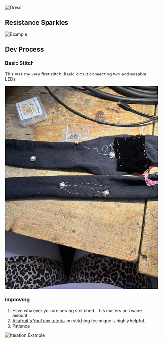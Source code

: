 <link rel='stylesheet' href='style.css'>


![Dress](assets/videos/dress.gif)

## Resistance Sparkles

![Example](assets/videos/example.gif)

## Dev Process

### Basic Stitch
This was my very first stitch. Basic circuit connecting two addressable LEDs.

![Basic Stitch](assets/imgs/basic_stich.jpg)

### Improving
1. Have whatever you are sewing stretched. This matters an insane amount.
2. [Adafruit's YouTube tutorial](https://learn.adafruit.com/getting-started-with-flora/overview) on stitching technique is highly helpful.
3. Patience

![Iteration Example](assets/videos/iterate.gif)
